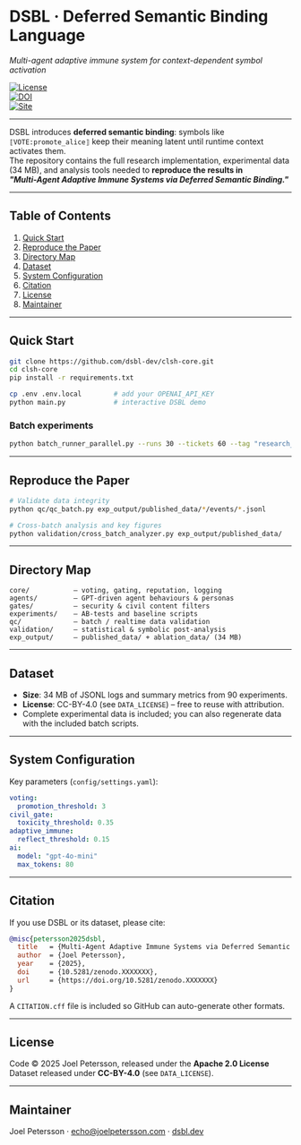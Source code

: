 # DSBL · Deferred Semantic Binding Language

_Multi-agent adaptive immune system for context-dependent symbol activation_

[![License](https://img.shields.io/badge/License-Apache_2.0-blue.svg)](LICENSE)  
[![DOI](https://zenodo.org/badge/DOI/10.5281/zenodo.XXXXXXX.svg)](https://doi.org/10.5281/zenodo.XXXXXXX)  
[![Site](https://img.shields.io/badge/site-dsbl.dev-blue.svg)](https://dsbl.dev)

---

DSBL introduces **deferred semantic binding**: symbols like `⟦VOTE:promote_alice⟧` keep their
meaning latent until runtime context activates them.  
The repository contains the full research implementation, experimental data
(34 MB), and analysis tools needed to **reproduce the results in  
_"Multi-Agent Adaptive Immune Systems via Deferred Semantic Binding."_**

---

## Table of Contents

1. [Quick Start](#quick-start)
2. [Reproduce the Paper](#reproduce-the-paper)
3. [Directory Map](#directory-map)
4. [Dataset](#dataset)
5. [System Configuration](#system-configuration)
6. [Citation](#citation)
7. [License](#license)
8. [Maintainer](#maintainer)

---

## Quick Start

```bash
git clone https://github.com/dsbl-dev/clsh-core.git
cd clsh-core
pip install -r requirements.txt

cp .env .env.local        # add your OPENAI_API_KEY
python main.py            # interactive DSBL demo
```

### Batch experiments

```bash
python batch_runner_parallel.py --runs 30 --tickets 60 --tag "research_batch"
```

---

## Reproduce the Paper

```bash
# Validate data integrity
python qc/qc_batch.py exp_output/published_data/*/events/*.jsonl

# Cross-batch analysis and key figures
python validation/cross_batch_analyzer.py exp_output/published_data/
```

---

## Directory Map

```
core/           — voting, gating, reputation, logging
agents/         — GPT-driven agent behaviours & personas
gates/          — security & civil content filters
experiments/    — AB-tests and baseline scripts
qc/             — batch / realtime data validation
validation/     — statistical & symbolic post-analysis
exp_output/     — published_data/ + ablation_data/ (34 MB)
```

---

## Dataset

- **Size**: 34 MB of JSONL logs and summary metrics from 90 experiments.
- **License**: CC-BY-4.0 (see `DATA_LICENSE`) – free to reuse with attribution.
- Complete experimental data is included; you can also regenerate data with the included batch scripts.

---

## System Configuration

Key parameters (`config/settings.yaml`):

```yaml
voting:
  promotion_threshold: 3
civil_gate:
  toxicity_threshold: 0.35
adaptive_immune:
  reflect_threshold: 0.15
ai:
  model: "gpt-4o-mini"
  max_tokens: 80
```

---

## Citation

If you use DSBL or its dataset, please cite:

```bibtex
@misc{petersson2025dsbl,
  title   = {Multi-Agent Adaptive Immune Systems via Deferred Semantic Binding},
  author  = {Joel Petersson},
  year    = {2025},
  doi     = {10.5281/zenodo.XXXXXXX},
  url     = {https://doi.org/10.5281/zenodo.XXXXXXX}
}
```

A `CITATION.cff` file is included so GitHub can auto-generate other formats.

---

## License

Code © 2025 Joel Petersson, released under the **Apache 2.0 License**  
Dataset released under **CC-BY-4.0** (see `DATA_LICENSE`).

---

## Maintainer

Joel Petersson · [echo@joelpetersson.com](mailto:echo@joelpetersson.com) · [dsbl.dev](https://dsbl.dev)